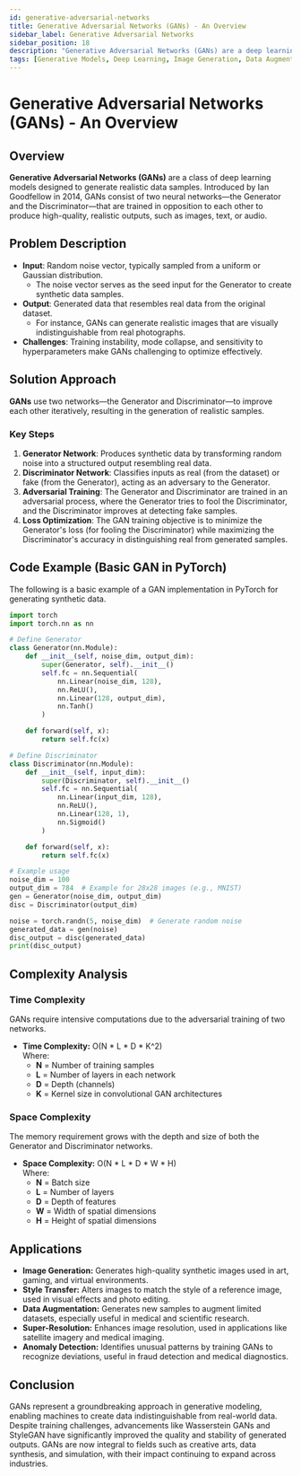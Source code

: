 ```yaml
---
id: generative-adversarial-networks
title: Generative Adversarial Networks (GANs) - An Overview
sidebar_label: Generative Adversarial Networks
sidebar_position: 18
description: "Generative Adversarial Networks (GANs) are a deep learning model that generate new data samples by training two neural networks in opposition. They are widely used in tasks such as image generation, style transfer, and data augmentation."
tags: [Generative Models, Deep Learning, Image Generation, Data Augmentation, GAN]
---
```


# Generative Adversarial Networks (GANs) - An Overview

## Overview
**Generative Adversarial Networks (GANs)** are a class of deep learning models designed to generate realistic data samples. Introduced by Ian Goodfellow in 2014, GANs consist of two neural networks—the Generator and the Discriminator—that are trained in opposition to each other to produce high-quality, realistic outputs, such as images, text, or audio.

## Problem Description
- **Input**: Random noise vector, typically sampled from a uniform or Gaussian distribution.
  - The noise vector serves as the seed input for the Generator to create synthetic data samples.
- **Output**: Generated data that resembles real data from the original dataset.
  - For instance, GANs can generate realistic images that are visually indistinguishable from real photographs.
- **Challenges**: Training instability, mode collapse, and sensitivity to hyperparameters make GANs challenging to optimize effectively.

## Solution Approach
**GANs** use two networks—the Generator and Discriminator—to improve each other iteratively, resulting in the generation of realistic samples.

### Key Steps
1. **Generator Network**: Produces synthetic data by transforming random noise into a structured output resembling real data.
2. **Discriminator Network**: Classifies inputs as real (from the dataset) or fake (from the Generator), acting as an adversary to the Generator.
3. **Adversarial Training**: The Generator and Discriminator are trained in an adversarial process, where the Generator tries to fool the Discriminator, and the Discriminator improves at detecting fake samples.
4. **Loss Optimization**: The GAN training objective is to minimize the Generator's loss (for fooling the Discriminator) while maximizing the Discriminator's accuracy in distinguishing real from generated samples.

## Code Example (Basic GAN in PyTorch)
The following is a basic example of a GAN implementation in PyTorch for generating synthetic data.

```python
import torch
import torch.nn as nn

# Define Generator
class Generator(nn.Module):
    def __init__(self, noise_dim, output_dim):
        super(Generator, self).__init__()
        self.fc = nn.Sequential(
            nn.Linear(noise_dim, 128),
            nn.ReLU(),
            nn.Linear(128, output_dim),
            nn.Tanh()
        )

    def forward(self, x):
        return self.fc(x)

# Define Discriminator
class Discriminator(nn.Module):
    def __init__(self, input_dim):
        super(Discriminator, self).__init__()
        self.fc = nn.Sequential(
            nn.Linear(input_dim, 128),
            nn.ReLU(),
            nn.Linear(128, 1),
            nn.Sigmoid()
        )

    def forward(self, x):
        return self.fc(x)

# Example usage
noise_dim = 100
output_dim = 784  # Example for 28x28 images (e.g., MNIST)
gen = Generator(noise_dim, output_dim)
disc = Discriminator(output_dim)

noise = torch.randn(5, noise_dim)  # Generate random noise
generated_data = gen(noise)
disc_output = disc(generated_data)
print(disc_output)
```
## Complexity Analysis

### Time Complexity
GANs require intensive computations due to the adversarial training of two networks.

- **Time Complexity:** O(N * L * D * K^2)  
  Where:
  - **N** = Number of training samples
  - **L** = Number of layers in each network
  - **D** = Depth (channels)
  - **K** = Kernel size in convolutional GAN architectures

### Space Complexity
The memory requirement grows with the depth and size of both the Generator and Discriminator networks.

- **Space Complexity:** O(N * L * D * W * H)  
  Where:
  - **N** = Batch size
  - **L** = Number of layers
  - **D** = Depth of features
  - **W** = Width of spatial dimensions
  - **H** = Height of spatial dimensions

## Applications
- **Image Generation:** Generates high-quality synthetic images used in art, gaming, and virtual environments.
- **Style Transfer:** Alters images to match the style of a reference image, used in visual effects and photo editing.
- **Data Augmentation:** Generates new samples to augment limited datasets, especially useful in medical and scientific research.
- **Super-Resolution:** Enhances image resolution, used in applications like satellite imagery and medical imaging.
- **Anomaly Detection:** Identifies unusual patterns by training GANs to recognize deviations, useful in fraud detection and medical diagnostics.

## Conclusion
GANs represent a groundbreaking approach in generative modeling, enabling machines to create data indistinguishable from real-world data. Despite training challenges, advancements like Wasserstein GANs and StyleGAN have significantly improved the quality and stability of generated outputs. GANs are now integral to fields such as creative arts, data synthesis, and simulation, with their impact continuing to expand across industries.
